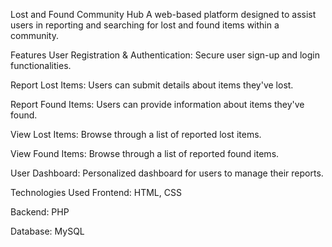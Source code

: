 Lost and Found Community Hub
A web-based platform designed to assist users in reporting and searching for lost and found items within a community.

Features
User Registration & Authentication: Secure user sign-up and login functionalities.

Report Lost Items: Users can submit details about items they've lost.

Report Found Items: Users can provide information about items they've found.

View Lost Items: Browse through a list of reported lost items.

View Found Items: Browse through a list of reported found items.

User Dashboard: Personalized dashboard for users to manage their reports.

Technologies Used
Frontend: HTML, CSS

Backend: PHP

Database: MySQL
